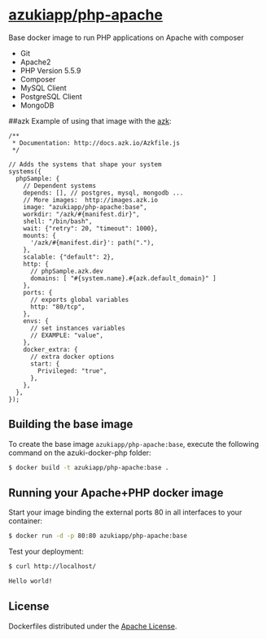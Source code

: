[azukiapp/php-apache](https://registry.hub.docker.com/u/azukiapp/php-apache/)
================

Base docker image to run PHP applications on Apache with composer

- Git
- Apache2
- PHP Version 5.5.9
- Composer
- MySQL Client
- PostgreSQL Client
- MongoDB

##azk
Example of using that image with the [azk](http://azk.io):

```
/**
 * Documentation: http://docs.azk.io/Azkfile.js
 */

// Adds the systems that shape your system
systems({
  phpSample: {
    // Dependent systems
    depends: [], // postgres, mysql, mongodb ...
    // More images:  http://images.azk.io
    image: "azukiapp/php-apache:base",
    workdir: "/azk/#{manifest.dir}",
    shell: "/bin/bash",
    wait: {"retry": 20, "timeout": 1000},
    mounts: {
      '/azk/#{manifest.dir}': path("."),
    },
    scalable: {"default": 2},
    http: {
      // phpSample.azk.dev
      domains: [ "#{system.name}.#{azk.default_domain}" ]
    },
    ports: {
      // exports global variables
      http: "80/tcp",
    },
    envs: {
      // set instances variables
      // EXAMPLE: "value",
    },
    docker_extra: {
      // extra docker options
      start: {
        Privileged: "true",
      },
    },
  },
});

```

Building the base image
-----------------------

To create the base image `azukiapp/php-apache:base`, execute the following command on the azuki-docker-php folder:

```sh
$ docker build -t azukiapp/php-apache:base .
```

Running your Apache+PHP docker image
------------------------------------

Start your image binding the external ports 80 in all interfaces to your container:

```sh
$ docker run -d -p 80:80 azukiapp/php-apache:base
```

Test your deployment:

```sh
$ curl http://localhost/

Hello world!
```

## License

Dockerfiles distributed under the [Apache License](https://github.com/azukiapp/dockerfiles/blob/master/LICENSE).

